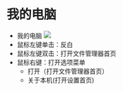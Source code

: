 # 我的电脑

- 我的电脑
![](../pic/zhuomian/Screenshot_2016-12-28-09-37-24.png)<br>
- 鼠标左键单击：反白<br>
- 鼠标左键双击：打开文件管理器首页<br>
- 鼠标右键：打开选项菜单
    - 打开（打开文件管理器首页）
    - 关于本机(打开设置首页)
